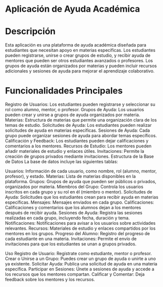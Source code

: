 # Aplicación de Ayuda Académica
# Descripción
Esta aplicación es una plataforma de ayuda académica diseñada para estudiantes que necesitan apoyo en materias específicas. Los estudiantes pueden registrarse, unirse o crear grupos de estudio, y recibir ayuda de mentores que pueden ser otros estudiantes avanzados o profesores. Los grupos de ayuda están organizados por materias y pueden incluir recursos adicionales y sesiones de ayuda para mejorar el aprendizaje colaborativo.

# Funcionalidades Principales
Registro de Usuarios: Los estudiantes pueden registrarse y seleccionar su rol como alumno, mentor, o profesor.
Grupos de Ayuda: Los usuarios pueden crear y unirse a grupos de ayuda organizados por materia.
Materias: Estructura de materias que permite una organización clara de los temas de estudio.
Solicitudes de Ayuda: Los estudiantes pueden realizar solicitudes de ayuda en materias específicas.
Sesiones de Ayuda: Cada grupo puede organizar sesiones de ayuda para abordar temas específicos.
Calificación y Feedback: Los estudiantes pueden dejar calificaciones y comentarios a los mentores.
Recursos de Estudio: Los mentores pueden añadir materiales de estudio y enlaces útiles.
Invitaciones: Permite la creación de grupos privados mediante invitaciones.
Estructura de la Base de Datos
La base de datos incluye las siguientes tablas:

Usuarios: Información de cada usuario, como nombre, rol (alumno, mentor, profesor), y estado.
Materias: Lista de materias disponibles en la plataforma.
Grupos: Grupos de ayuda que pueden ser públicos o privados, organizados por materia.
Miembros del Grupo: Controla los usuarios inscritos en cada grupo y su rol en él (miembro o mentor).
Solicitudes de Ayuda: Solicitudes que los estudiantes crean para recibir ayuda en materias específicas.
Mensajes: Mensajes enviados en cada grupo.
Calificaciones: Calificaciones y comentarios que los alumnos dejan a los mentores después de recibir ayuda.
Sesiones de Ayuda: Registra las sesiones realizadas en cada grupo, incluyendo fecha, duración y tema.
Notificaciones: Notificaciones para avisar a los usuarios sobre actividades relevantes.
Recursos: Materiales de estudio y enlaces compartidos por los mentores en los grupos.
Progreso del Alumno: Registro del progreso de cada estudiante en una materia.
Invitaciones: Permite el envío de invitaciones para que los estudiantes se unan a grupos privados.

Uso
Registro de Usuario: Regístrate como estudiante, mentor o profesor.
Crear o Unirse a un Grupo: Puedes crear un grupo de ayuda o unirte a uno ya existente.
Solicitar Ayuda: Publica una solicitud de ayuda en una materia específica.
Participar en Sesiones: Únete a sesiones de ayuda y accede a los recursos que los mentores compartan.
Calificar y Comentar: Deja feedback sobre los mentores y los recursos.
